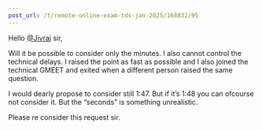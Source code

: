 ```yaml
---
post_url: /t/remote-online-exam-tds-jan-2025/168832/95
---
```

Hello [@Jivraj](/u/jivraj) sir,

Will it be possible to consider only the minutes. I also cannot control the technical delays. I raised the point as fast as possible and I also joined the technical GMEET and exited when a different person raised the same question.

I would dearly propose to consider still 1:47. But if it’s 1:48 you can ofcourse not consider it. But the “seconds” is something unrealistic.

Please re consider this request sir.